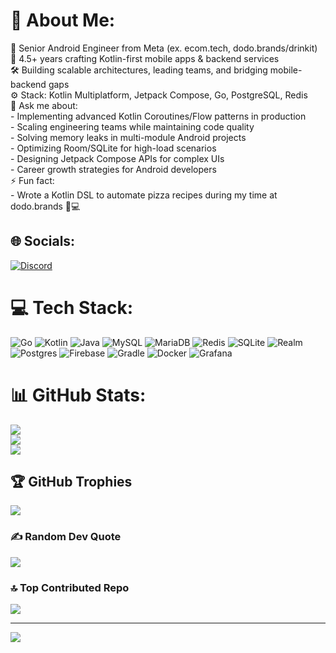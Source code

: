 # 💫 About Me:
🔭 Senior Android Engineer from Meta (ex. ecom.tech, dodo.brands/drinkit)<br>📱 4.5+ years crafting Kotlin-first mobile apps & backend services<br>🛠️ Building scalable architectures, leading teams, and bridging mobile-backend gaps<br>⚙️ Stack: Kotlin Multiplatform, Jetpack Compose, Go, PostgreSQL, Redis<br>💬 Ask me about:<br>- Implementing advanced Kotlin Coroutines/Flow patterns in production<br>- Scaling engineering teams while maintaining code quality<br>- Solving memory leaks in multi-module Android projects<br>- Optimizing Room/SQLite for high-load scenarios<br>- Designing Jetpack Compose APIs for complex UIs<br>- Career growth strategies for Android developers<br>⚡ Fun fact:<br>- Wrote a Kotlin DSL to automate pizza recipes during my time at dodo.brands 🍕💻


## 🌐 Socials:
[![Discord](https://img.shields.io/badge/Discord-%237289DA.svg?logo=discord&logoColor=white)](https://discord.gg/987374796809584671) 

# 💻 Tech Stack:
![Go](https://img.shields.io/badge/go-%2300ADD8.svg?style=for-the-badge&logo=go&logoColor=white) ![Kotlin](https://img.shields.io/badge/kotlin-%237F52FF.svg?style=for-the-badge&logo=kotlin&logoColor=white) ![Java](https://img.shields.io/badge/java-%23ED8B00.svg?style=for-the-badge&logo=openjdk&logoColor=white) ![MySQL](https://img.shields.io/badge/mysql-4479A1.svg?style=for-the-badge&logo=mysql&logoColor=white) ![MariaDB](https://img.shields.io/badge/MariaDB-003545?style=for-the-badge&logo=mariadb&logoColor=white) ![Redis](https://img.shields.io/badge/redis-%23DD0031.svg?style=for-the-badge&logo=redis&logoColor=white) ![SQLite](https://img.shields.io/badge/sqlite-%2307405e.svg?style=for-the-badge&logo=sqlite&logoColor=white) ![Realm](https://img.shields.io/badge/Realm-39477F?style=for-the-badge&logo=realm&logoColor=white) ![Postgres](https://img.shields.io/badge/postgres-%23316192.svg?style=for-the-badge&logo=postgresql&logoColor=white) ![Firebase](https://img.shields.io/badge/firebase-a08021?style=for-the-badge&logo=firebase&logoColor=ffcd34) ![Gradle](https://img.shields.io/badge/Gradle-02303A.svg?style=for-the-badge&logo=Gradle&logoColor=white) ![Docker](https://img.shields.io/badge/docker-%230db7ed.svg?style=for-the-badge&logo=docker&logoColor=white) ![Grafana](https://img.shields.io/badge/grafana-%23F46800.svg?style=for-the-badge&logo=grafana&logoColor=white)
# 📊 GitHub Stats:
![](https://github-readme-stats.vercel.app/api?username=whoisshecodes&theme=dark&hide_border=false&include_all_commits=true&count_private=true)<br/>
![](https://nirzak-streak-stats.vercel.app/?user=whoisshecodes&theme=dark&hide_border=false)<br/>
![](https://github-readme-stats.vercel.app/api/top-langs/?username=whoisshecodes&theme=dark&hide_border=false&include_all_commits=true&count_private=true&layout=compact)

## 🏆 GitHub Trophies
![](https://github-profile-trophy.vercel.app/?username=whoisshecodes&theme=dark&no-frame=true&no-bg=true&margin-w=4)

### ✍️ Random Dev Quote
![](https://quotes-github-readme.vercel.app/api?type=horizontal&theme=dark)

### 🔝 Top Contributed Repo
![](https://github-contributor-stats.vercel.app/api?username=whoisshecodes&limit=5&theme=dark&combine_all_yearly_contributions=true)

---
[![](https://visitcount.itsvg.in/api?id=whoisshecodes&icon=0&color=0)](https://visitcount.itsvg.in)

<!-- Proudly created with GPRM ( https://gprm.itsvg.in ) -->
